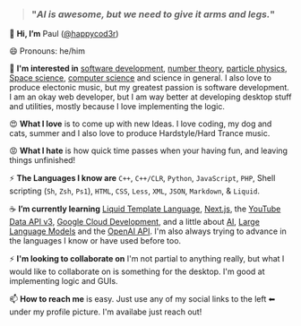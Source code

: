 > ### "*AI is awesome, but we need to give it arms and legs.*"

👋 **Hi, I’m** Paul ([@happycod3r](https://www.github.com/happycod3r))

😄 Pronouns: he/him

👀 **I'm interested in** [software development](https://en.wikipedia.org/wiki/Software_development), [number theory](https://en.wikipedia.org/wiki/Number_theory), [particle physics](https://en.wikipedia.org/wiki/Particle_physics  ), [Space science](https://en.wikipedia.org/wiki/Outline_of_space_science), [computer science](https://en.wikipedia.org/wiki/Computer_science) and science in general.
I also love to produce electonic music, but my greatest passion is software development. I am an okay web developer, but
I am way better at developing desktop stuff and utilities, mostly because I love implementing the logic.

😍 **What I love** is to come up with new Ideas. I love coding, my dog and cats, summer and I also love
to produce Hardstyle/Hard Trance music.

😡 **What I hate** is how quick time passes when your having fun, and leaving things unfinished!

⚡ **The Languages I know are** `C++`, `C++/CLR`, `Python`, `JavaScript`, `PHP`, Shell scripting (`Sh`, `Zsh`, `Ps1`), `HTML`, `CSS`, `Less`, `XML`, `JSON`, `Markdown`, & `Liquid`.

☕ **I’m currently learning** [Liquid Template Language](https://shopify.github.io/liquid/), [Next.js](), the [YouTube Data API v3](), [Google Cloud Development](), and a little about [AI](), [Large Language Models]() and the [OpenAI API](). I'm also always trying to advance in the languages I know or have used before too.

⚡ **I'm looking to collaborate on**  I'm not partial to anything really, but what I would like to collaborate on is something for the desktop. I'm good at implementing logic and GUIs.

📫 **How to reach me** is easy. Just use any of my social links to the left ⬅ under my profile picture. I'm availabe just reach out!
 
<!---
happycod3r/happycod3r is a ✨ special ✨ repository because its `README.md` (this file) appears on your GitHub profile.
You can click the Preview link to take a look at your changes.
--->
